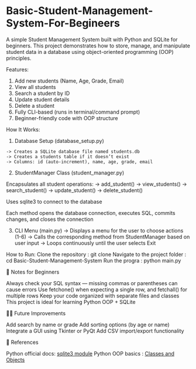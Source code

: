 # Basic-Student-Management-System-For-Begineers
A simple Student Management System built with Python and SQLite for beginners.
This project demonstrates how to store, manage, and manipulate student data in a database using object-oriented programming (OOP) principles.

Features:
  1. Add new students (Name, Age, Grade, Email)
  2. View all students
  3. Search a student by ID
  4. Update student details
  5. Delete a student
  6. Fully CLI-based (runs in terminal/command prompt)
  7. Beginner-friendly code with OOP structure


How It Works:
  1. Database Setup (database_setup.py)
     
    -> Creates a SQLite database file named students.db
    -> Creates a students table if it doesn’t exist
    -> Columns: id (auto-increment), name, age, grade, email
  
  2. StudentManager Class (student_manager.py)
  
  Encapsulates all student operations:
   -> add_student()
   -> view_students()
   -> search_student()
   -> update_student()
   -> delete_student()
  
  Uses sqlite3 to connect to the database
  
  Each method opens the database connection, executes SQL, commits changes, and closes the connection
  
  3. CLI Menu (main.py)
   -> Displays a menu for the user to choose actions (1-6)
   -> Calls the corresponding method from StudentManager based on user input
   -> Loops continuously until the user selects Exit


How to Run:
  Clone the repository            : git clone <your-repo-url>
  Navigate to the project folder  : cd Basic-Student-Management-System
  Run the progra                  : python main.py


📝 Notes for Beginners

  Always check your SQL syntax — missing commas or parentheses can cause errors
  Use fetchone() when expecting a single row, and fetchall() for multiple rows
  Keep your code organized with separate files and classes
  This project is ideal for learning Python OOP + SQLite

👨‍💻 Future Improvements

  Add search by name or grade
  Add sorting options (by age or name)
  Integrate a GUI using Tkinter or PyQt
  Add CSV import/export functionality

🔗 References

Python official docs: [sqlite3 module](https://docs.python.org/3/library/sqlite3.html)
Python OOP basics   : [Classes and Objects](https://docs.python.org/3/tutorial/classes.html)
